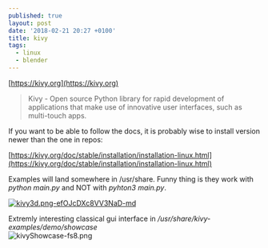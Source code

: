 ```yaml
---
published: true
layout: post
date: '2018-02-21 20:27 +0100'
title: kivy
tags:
  - linux
  - blender
---
```

[https://kivy.org](https://kivy.org)

> Kivy - Open source Python library for rapid development of applications
that make use of innovative user interfaces, such as multi-touch apps.

If you want to be able to follow the docs, it is probably wise to install version newer than the one in repos:

[https://kivy.org/doc/stable/installation/installation-linux.html](https://kivy.org/doc/stable/installation/installation-linux.html)
    
Examples will land somewhere in /usr/share. Funny thing is they work with _python main.py_ and NOT with _pyhton3 main.py_.

[![kivy3d.png-efOJcDXc8VV3NaD-md](https://images.weserv.nl/?url=https://i.imgur.com/3uBne6Nl.png)](https://images.weserv.nl/?url=https://i.imgur.com/3uBne6N.png)

Extremly interesting classical gui interface in _/usr/share/kivy-examples/demo/showcase_  
![kivyShowcase-fs8.png]({{site.baseurl}}/media/kivyShowcase-fs8.png)
